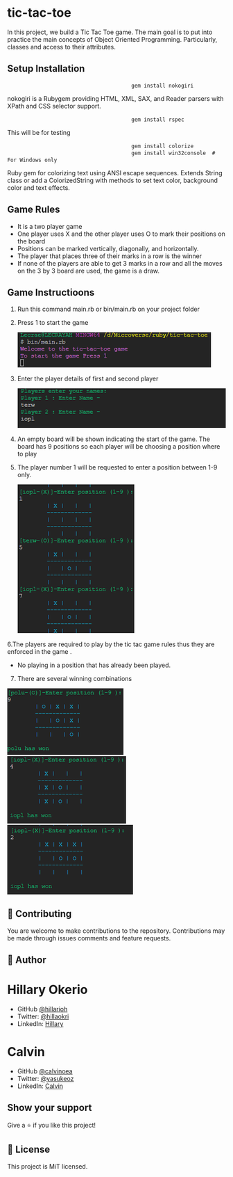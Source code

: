 # tic-tac-toe

In this project, we build a Tic Tac Toe game. The main goal is to put into practice the main concepts of Object Oriented Programming. Particularly, classes and access to their attributes.

## Setup Installation

                                            gem install nokogiri

nokogiri is a Rubygem providing HTML, XML, SAX, and Reader parsers with XPath and CSS selector support.

                                            gem install rspec

This will be for testing

                                            gem install colorize
                                            gem install win32console  # For Windows only

Ruby gem for colorizing text using ANSI escape sequences. Extends String class or add a ColorizedString with methods to set text color, background color and text effects.

## Game Rules

- It is a two player game
- One player uses X and the other player uses O to mark their positions on the board
- Positions can be marked vertically, diagonally, and horizontally.
- The player that places three of their marks in a row is the winner
- If none of the players are able to get 3 marks in a row and all the moves on the 3 by 3 board are used, the game is a draw.

## Game Instructioons

1. Run this command main.rb or bin/main.rb on your project folder
2. Press 1 to start the game

   ![welcome](./welcome.png)

3. Enter the player details of first and second player

   ![player](./player.png)

4. An empty board will be shown indicating the start of the game. The board has 9 positions so each player will be choosing a position where to play
5. The player number 1 will be requested to enter a position between 1-9 only.

   ![position](./position.png)

6.The players are required to play by the tic tac game rules thus they are enforced in the game .

- No playing in a position that has already been played.

7. There are several winning combinations

![diagonal win](./win_d.png)
![Vertical win](./win_h.png)
![Horizontal win](./win_v.png)

## 🤝 Contributing

You are welcome to make contributions to the repository. Contributions may be made through issues comments and feature requests.

## 👤 Author

# Hillary Okerio

- GitHub [@hillarioh](https://github.com/hillarioh/)
- Twitter: [@hillaokri](https://twitter.com/hillaokri)
- LinkedIn: [Hillary](https://www.linkedin.com/in/hillaryokerio/)

# Calvin

- GitHub [@calvinoea](https://github.com/calvinoea/)
- Twitter: [@yasukeoz](https://twitter.com/yasukeoz)
- LinkedIn: [Calvin](https://www.linkedin.com/in/calvin-ebun-amu-9b200017a/)

## Show your support

Give a ⭐️ if you like this project!

## 📝 License

This project is MiT licensed.
